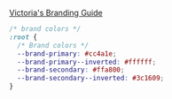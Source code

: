 
[Victoria's Branding Guide](https://www.sanity.io/guides/how-to-brand-your-studio)

```css
/* brand colors */
:root {
  /* Brand colors */
  --brand-primary: #cc4a1e;
  --brand-primary--inverted: #ffffff;
  --brand-secondary: #ffa800;
  --brand-secondary--inverted: #3c1609;
}
```
